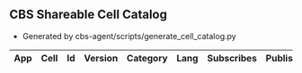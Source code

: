 ## CBS Shareable Cell Catalog

- Generated by cbs-agent/scripts/generate_cell_catalog.py

| App | Cell | Id | Version | Category | Lang | Subscribes | Publishes | Path |
| --- | --- | --- | --- | --- | --- | --- | --- | --- |
